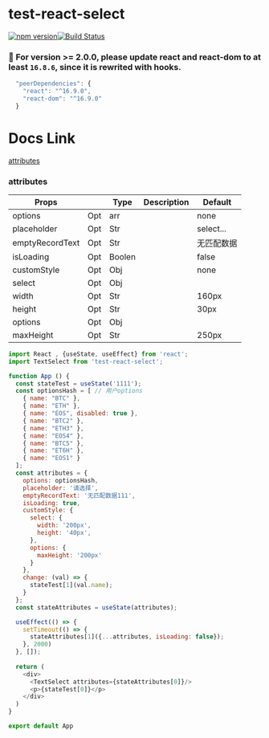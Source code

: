 # test-react-select

[![npm version](https://badge.fury.io/js/test-react-select.svg)](https://badge.fury.io/js/test-react-select)[![Build Status](https://travis-ci.org/CitySea/test-react-select.svg?branch=master)](https://travis-ci.org/CitySea/test-react-select)

###  :tada: For version >= 2.0.0, please update react and react-dom to at least ```16.8.6```, since it is rewrited with hooks.
```js
  "peerDependencies": {
    "react": "^16.9.0",
    "react-dom": "^16.9.0"
  }
```
# Docs Link
[attributes](#attributes)

### <a name="attributes"></a>attributes

|Props                             |       |Type    |Description                                  |Default     |
|---                               |---    |---     |---                                          |  ---       |
|options                           |  Opt  |  arr   |                                             |  none      |
|placeholder                       |  Opt  |  Str   |                                             |  select... |
|emptyRecordText                   |  Opt  |  Str   |                                             |  无匹配数据  |
|isLoading                         |  Opt  |  Boolen|                                             |  false     |
|customStyle                       |  Opt  |  Obj   |                                             |  none      |
|select                            |  Opt  |  Obj   |                                             |            |
|width                             |  Opt  |  Str   |                                             |  160px     |  
|height                            |  Opt  |  Str   |                                             |  30px      |
|options                           |  Opt  |  Obj   |                                             |            |
|maxHeight                         |  Opt  |  Str   |                                             |  250px     |


```js
import React , {useState, useEffect} from 'react';
import TextSelect from 'test-react-select';

function App () {
  const stateTest = useState('1111');
  const optionsHash = [ // 用户options
    { name: "BTC" },
    { name: "ETH" },
    { name: "EOS", disabled: true },
    { name: "BTC2" },
    { name: "ETH3" },
    { name: "EOS4" },
    { name: "BTC5" },
    { name: "ET6H" },
    { name: "EOS1" }
  ];
  const attributes = {
    options: optionsHash,
    placeholder: '请选择',
    emptyRecordText: '无匹配数据111',
    isLoading: true,
    customStyle: {
      select: {
        width: '200px',
        height: '40px',
      },
      options: {
        maxHeight: '200px'
      }
    },
    change: (val) => {
      stateTest[1](val.name);
    }
  };
  const stateAttributes = useState(attributes);

  useEffect(() => {
    setTimeout(() => {
      stateAttributes[1]({...attributes, isLoading: false});
    }, 2000)
  }, []);
  
  return (
    <div>
      <TextSelect attributes={stateAttributes[0]}/>
      <p>{stateTest[0]}</p>
    </div>
  )
}

export default App
```